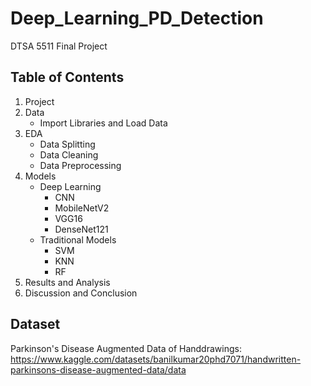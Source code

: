 # Deep_Learning_PD_Detection

DTSA 5511 Final Project

## Table of Contents
1. Project
2. Data
   - Import Libraries and Load Data
3. EDA
   - Data Splitting
   - Data Cleaning
   - Data Preprocessing
4. Models
   - Deep Learning
     - CNN
     - MobileNetV2
     - VGG16
     - DenseNet121
   - Traditional Models
     - SVM
     - KNN
     - RF
5. Results and Analysis
6. Discussion and Conclusion

## Dataset
Parkinson's Disease Augmented Data of Handdrawings: <https://www.kaggle.com/datasets/banilkumar20phd7071/handwritten-parkinsons-disease-augmented-data/data>
